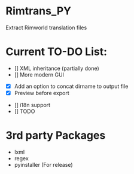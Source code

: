 # Rimtrans_PY

Extract Rimworld translation files



# Current TO-DO List:
- [] XML inheritance (partially done)
- [] More modern GUI
- [x] Add an option to concat dirname to output file
- [x] Preview before export
- [] i18n support
- [] TODO

# 3rd party Packages
- lxml
- regex
- pyinstaller (For release)